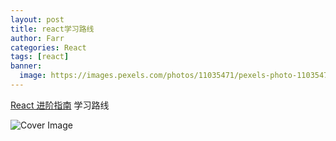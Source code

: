 ```yaml
---
layout: post
title: react学习路线
author: Farr
categories: React
tags: [react]
banner:
  image: https://images.pexels.com/photos/11035471/pexels-photo-11035471.jpeg
---
```


[React 进阶指南](https://juejin.cn/book/6945998773818490884/) 学习路线

<div style="width: 100%">
  <img src="{{ site.baseurl }}/assets/images/react-study-map.png" alt="Cover Image">
</div>
